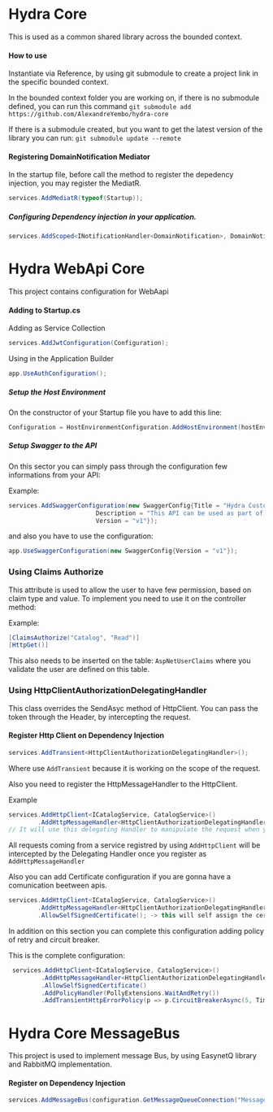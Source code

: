 # Hydra Core

This is used as a common shared library across the bounded context.


#### How to use
Instantiate via Reference, by using git submodule to create a project link in the specific bounded context.

In the bounded context folder you are working on, if there is no submodule defined, you can run this command
```git submodule add https://github.com/AlexandreYembo/hydra-core```

If there is a submodule created, but you want to get the latest version of the library you can run:
```git submodule update --remote```


#### Registering DomainNotification Mediator
In the startup file, before call the method to register the depedency injection, you may register the MediatR.

```c#
services.AddMediatR(typeof(Startup));
```

##### Configuring Dependency injection in your application.
```c# 
services.AddScoped<INotificationHandler<DomainNotification>, DomainNotificationHandler>();
```

# Hydra WebApi Core
This project contains configuration for WebAapi

#### Adding to Startup.cs

Adding as Service Collection
```c#
services.AddJwtConfiguration(Configuration);
```

Using in the Application Builder
```c#
app.UseAuthConfiguration();
```

##### Setup the Host Environment

On the constructor of your Startup file you have to add this line:
```c#
Configuration = HostEnvironmentConfiguration.AddHostEnvironment(hostEnvironment);
```

##### Setup Swagger to the API

On this sector you can simply pass through the configuration few informations from your API:

Example:
```c#
services.AddSwaggerConfiguration(new SwaggerConfig{Title = "Hydra Customer API", 
                        Description = "This API can be used as part of an ecommerce or any other type of enterprise application", 
                        Version = "v1"});
```
and also you have to use the configuration:
```c#
app.UseSwaggerConfiguration(new SwaggerConfig{Version = "v1"});
```

### Using Claims Authorize
This attribute is used to allow the user to have few permission, based on claim type and value. To implement you need to use it on the controller method:

Example:
```c#
[ClaimsAuthorize("Catalog", "Read")]
[HttpGet()]
```
This also needs to be inserted on the table: ```AspNetUserClaims``` where you validate the user are defined on this table.

### Using HttpClientAuthorizationDelegatingHandler
This class overrides the SendAsyc method of HttpClient. You can pass the token through the Header, by intercepting the request.

#### Register Http Client on Dependency Injection
```c#
services.AddTransient<HttpClientAuthorizationDelegatingHandler>();
```
Where use ```AddTransient``` because it is working on the scope of the request.

Also you need to register the HttpMessageHandler to the HttpClient.

Example
```c#
services.AddHttpClient<ICatalogService, CatalogService>()
        .AddHttpMessageHandler<HttpClientAuthorizationDelegatingHandler>(); 
// It will use this delegating Handler to manipulate the request when you use the httpclient
```
All requests coming from a service registred by using ```AddHttpClient``` will be intercepted by the Delegating Handler once you register as ```AddHttpMessageHandler```

Also you can add Certificate configuration if you are gonna have a comunication beetween apis.
```c#
services.AddHttpClient<ICatalogService, CatalogService>()
        .AddHttpMessageHandler<HttpClientAuthorizationDelegatingHandler>()
        .AllowSelfSignedCertificate(); -> this will self assign the certificate to prevent SSL certificate error
```
In addition on this section you can complete this configuration adding policy of retry and circuit breaker.

This is the complete configuration:
```c#
 services.AddHttpClient<ICatalogService, CatalogService>()
         .AddHttpMessageHandler<HttpClientAuthorizationDelegatingHandler>()
         .AllowSelfSignedCertificate()
         .AddPolicyHandler(PollyExtensions.WaitAndRetry())
         .AddTransientHttpErrorPolicy(p => p.CircuitBreakerAsync(5, TimeSpan.FromSeconds(30)));
```


# Hydra Core MessageBus
This project is used to implement message Bus, by using EasynetQ library and RabbitMQ implementation.

#### Register on Dependency Injection
```c#
services.AddMessageBus(configuration.GetMessageQueueConnection("MessageBus"));
```

